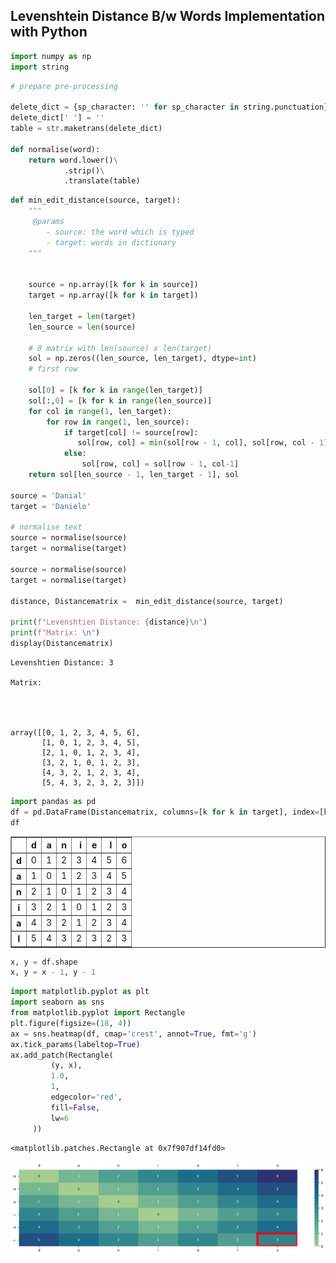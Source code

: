 ## Levenshtein Distance B/w Words Implementation with Python 

```python
import numpy as np
import string
```


```python
# prepare pre-processing

delete_dict = {sp_character: '' for sp_character in string.punctuation}
delete_dict[' '] = ''
table = str.maketrans(delete_dict)

def normalise(word):
    return word.lower()\
            .strip()\
            .translate(table)
```


```python
def min_edit_distance(source, target):
    """
     @params
        - source: the word which is typed
        - target: words in dictionary 
    """


    source = np.array([k for k in source])
    target = np.array([k for k in target])

    len_target = len(target)
    len_source = len(source)

    # 0 matrix with len(source) x len(target)
    sol = np.zeros((len_source, len_target), dtype=int)
    # first row 

    sol[0] = [k for k in range(len_target)]
    sol[:,0] = [k for k in range(len_source)]
    for col in range(1, len_target):
        for row in range(1, len_source):
            if target[col] != source[row]:
               sol[row, col] = min(sol[row - 1, col], sol[row, col - 1]) + 1
            else:
                sol[row, col] = sol[row - 1, col-1]
    return sol[len_source - 1, len_target - 1], sol

source = 'Danial'
target = 'Danielo'

# normalise text
source = normalise(source)
target = normalise(target)

source = normalise(source)
target = normalise(target)

distance, Distancematrix =  min_edit_distance(source, target)

print(f"Levenshtien Distance: {distance}\n")
print(f"Matrix: \n")
display(Distancematrix)
```

    Levenshtien Distance: 3
    
    Matrix: 
    



    array([[0, 1, 2, 3, 4, 5, 6],
           [1, 0, 1, 2, 3, 4, 5],
           [2, 1, 0, 1, 2, 3, 4],
           [3, 2, 1, 0, 1, 2, 3],
           [4, 3, 2, 1, 2, 3, 4],
           [5, 4, 3, 2, 3, 2, 3]])



```python
import pandas as pd 
df = pd.DataFrame(Distancematrix, columns=[k for k in target], index=[k for k in source])
df
```




<div>
<style scoped>
    .dataframe tbody tr th:only-of-type {
        vertical-align: middle;
    }

    .dataframe tbody tr th {
        vertical-align: top;
    }

    .dataframe thead th {
        text-align: right;
    }
</style>
<table border="1" class="dataframe">
  <thead>
    <tr style="text-align: right;">
      <th></th>
      <th>d</th>
      <th>a</th>
      <th>n</th>
      <th>i</th>
      <th>e</th>
      <th>l</th>
      <th>o</th>
    </tr>
  </thead>
  <tbody>
    <tr>
      <th>d</th>
      <td>0</td>
      <td>1</td>
      <td>2</td>
      <td>3</td>
      <td>4</td>
      <td>5</td>
      <td>6</td>
    </tr>
    <tr>
      <th>a</th>
      <td>1</td>
      <td>0</td>
      <td>1</td>
      <td>2</td>
      <td>3</td>
      <td>4</td>
      <td>5</td>
    </tr>
    <tr>
      <th>n</th>
      <td>2</td>
      <td>1</td>
      <td>0</td>
      <td>1</td>
      <td>2</td>
      <td>3</td>
      <td>4</td>
    </tr>
    <tr>
      <th>i</th>
      <td>3</td>
      <td>2</td>
      <td>1</td>
      <td>0</td>
      <td>1</td>
      <td>2</td>
      <td>3</td>
    </tr>
    <tr>
      <th>a</th>
      <td>4</td>
      <td>3</td>
      <td>2</td>
      <td>1</td>
      <td>2</td>
      <td>3</td>
      <td>4</td>
    </tr>
    <tr>
      <th>l</th>
      <td>5</td>
      <td>4</td>
      <td>3</td>
      <td>2</td>
      <td>3</td>
      <td>2</td>
      <td>3</td>
    </tr>
  </tbody>
</table>
</div>




```python
x, y = df.shape
x, y = x - 1, y - 1
```


```python
import matplotlib.pyplot as plt 
import seaborn as sns 
from matplotlib.pyplot import Rectangle
plt.figure(figsize=(18, 4))
ax = sns.heatmap(df, cmap='crest', annot=True, fmt='g')
ax.tick_params(labeltop=True)
ax.add_patch(Rectangle(
         (y, x),
         1.0,
         1,
         edgecolor='red',
         fill=False,
         lw=6
     ))
```




    <matplotlib.patches.Rectangle at 0x7f907df14fd0>




    
![png](main_files/main_5_1.png)
    



```python

```
